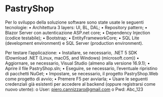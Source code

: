 # PastryShop
Per lo sviluppo della soluzione software sono state usate le seguenti tecnologie:
•	Architettura 3 layers: UI, BL, DAL;
•	Repository pattern;
•	Blazor Server con autenticazione ASP.net core;
•	Dependency Injection (codice testabile);
•	Bootstrap;
•	EntityFrameworkCore;
•	SQL Lite (development environment) e SQL Server (production environment).

Per testare l’applicazione:
•	Installare, se necessario, .NET 5 SDK (Download .NET (Linux, macOS, and Windows) (microsoft.com)) 
•	Aggiornare, se necessario, Visual Studio (almeno alla versione 16.9.1);
•	Aprire il file PastryShop.sln;
•	Eseguire, se necessario, l’eventuale ripristino di pacchetti NuGet;
•	Impostare, se necessario, il progetto PastryShop.Web come progetto di avvio;
•	Premere F5 per avviarla;
•	Usare le seguenti credenziali già esistenti per accedere al backend (oppure registrarsi come nuovo utente):
  o User: piero.cannizzaro@gmail.com
  o	Pwd: Abc_123
